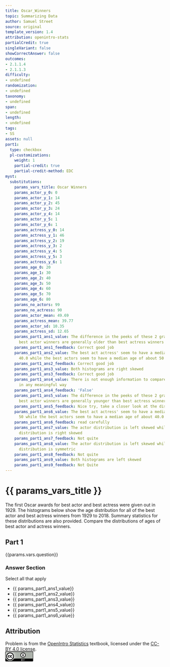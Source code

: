 ```yaml
---
title: Oscar_Winners
topic: Summarizing Data
author: Samuel Street
source: original
template_version: 1.4
attribution: openintro-stats
partialCredit: true
singleVariant: false
showCorrectAnswer: false
outcomes:
- 2.1.1.4
- 2.1.1.3
difficulty:
- undefined
randomization:
- undefined
taxonomy:
- undefined
span:
- undefined
length:
- undefined
tags:
- SS
assets: null
part1:
  type: checkbox
  pl-customizations:
    weight: 1
    partial-credit: true
    partial-credit-method: EDC
myst:
  substitutions:
    params_vars_title: Oscar Winners
    params_actor_y_0: 0
    params_actor_y_1: 14
    params_actor_y_2: 45
    params_actor_y_3: 24
    params_actor_y_4: 14
    params_actor_y_5: 1
    params_actor_y_6: 1
    params_actress_y_0: 14
    params_actress_y_1: 46
    params_actress_y_2: 19
    params_actress_y_3: 2
    params_actress_y_4: 5
    params_actress_y_5: 3
    params_actress_y_6: 1
    params_age_0: 20
    params_age_1: 30
    params_age_2: 40
    params_age_3: 50
    params_age_4: 60
    params_age_5: 70
    params_age_6: 80
    params_no_actors: 99
    params_no_actress: 90
    params_actor_mean: 49.69
    params_actress_mean: 39.77
    params_actor_sd: 10.35
    params_actress_sd: 12.65
    params_part1_ans1_value: The difference in the peeks of these 2 graphs could suggest
      best actor winners are generally older than best actress winners
    params_part1_ans1_feedback: Correct good job
    params_part1_ans2_value: The best act actress' seem to have a median age of approximately
      40.0 while the best actors seem to have a median age of about 50
    params_part1_ans2_feedback: Correct good job
    params_part1_ans3_value: Both histograms are right skewed
    params_part1_ans3_feedback: Correct good job
    params_part1_ans4_value: There is not enough information to compare the 2 distributions
      in any meaningful way
    params_part1_ans4_feedback: 'False'
    params_part1_ans5_value: The difference in the peeks of these 2 graphs could suggest
      best actor winners are generally younger than best actress winners
    params_part1_ans5_feedback: Nice try, take a closer look at the distributions
    params_part1_ans6_value: The best act actress' seem to have a median age of approximately
      50 while the best actors seem to have a median age of about 40.0
    params_part1_ans6_feedback: read carefully
    params_part1_ans7_value: The actor distribution is left skewed while the actress
      distribution is right skewed
    params_part1_ans7_feedback: Not quite
    params_part1_ans8_value: The actor distribution is left skewed while the actress
      distribution is symmetric
    params_part1_ans8_feedback: Not quite
    params_part1_ans9_value: Both histograms are left skewed
    params_part1_ans9_feedback: Not Quite
---
```

# {{ params_vars_title }}
The first Oscar awards for best actor and best actress were given out in 1929. The histograms below show the age distribution for all of the best actor and best actress winners from 1929 to 2018. Summary statistics for these distributions are also provided. Compare the distributions of ages of best actor and actress winners.

<pl-figure file-name="figure 1.png" type="dynamic" width="500px"></pl-figure>

## Part 1

{{params.vars.question}}

### Answer Section

Select all that apply

- {{ params_part1_ans1_value}}
- {{ params_part1_ans2_value}}
- {{ params_part1_ans3_value}}
- {{ params_part1_ans4_value}}
- {{ params_part1_ans5_value}}
- {{ params_part1_ans6_value}}

## Attribution

Problem is from the [OpenIntro Statistics](https://openintro.org/book/os/) textbook, licensed under the [CC-BY 4.0 license](https://creativecommons.org/licenses/by/4.0/).<br>![Image representing the Creative Commons 4.0 BY license.](https://raw.githubusercontent.com/firasm/bits/master/by.png)